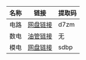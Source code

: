 | 名称 | 链接 | 提取码
| --- | --- | --- |
|电路 |  [网盘链接](https://pan.baidu.com/s/1mLFwD2WmOyYpAsebcHpvGQ)|d7zm|
|  数电   |   [油管链接](https://www.youtube.com/watch?v=tR09CBELfTs&list=PLXiGKg3oo9C1ya4wqozqvk7NaJ0-aaHyZhttps://www.youtube.com/watch?v=tR09CBELfTs&list=PLXiGKg3oo9C1ya4wqozqvk7NaJ0-aaHyZ)  |    无 |
| 模电|[网盘链接](https://pan.baidu.com/s/1w7pbyOX78nnQDE5Fva_gxw) |sdbp |
